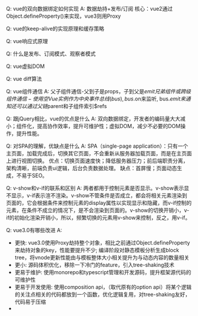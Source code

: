 Q: vue的双向数据绑定如何实现
A: 数据劫持+发布/订阅
核心：vue2通过Object.defineProperty()来实现，vue3则用Proxy

Q: vue的keep-alive的实现原理和缓存策略

Q: vue响应式原理

Q: 什么是发布、订阅模式、观察者模式

Q: vue虚拟DOM

Q: vue diff算法

Q: vue组件通信
A: 父子组件通信-父到子是props，子到父是$emit
	兄弟组件或跨级组件通信-使用空Vue实例作为中央事件总线(bus), bus.$on来监听, bus.$emit来通知
	还可以通过父链$parent和子组件索引$refs

Q: 跟jQuery相比，vue的优点是什么
A: 双向数据绑定，开发者的编码量大大减小；组件化，提高协作效率，提升可维护性；虚拟DOM，减少不必要的DOM操作，提升性能。

Q: 对SPA的理解，优缺点是什么
A: SPA（single-page application）：只有一个主页面，加载完成后，切换其它页面，不会重新从服务器加载页面，而是在主页面上进行视图切换。
优点：切换页面速度快；降低服务器压力；前后端职责分离，架构清晰，前端负责ui逻辑，后台负责数据处理。
缺点：首屏慢；页面动态生成，不易于SEO。

Q: v-show和v-if的联系和区别
A: 两者都用于控制元素是否显示。v-show表示显不显示，v-if表示渲不渲染。v-show不管条件是否成立，都会将相关元素渲染到页面的，它会根据条件来控制元素的display属性以实现显示和隐藏，而v-if控制的元素，在条件不成立的情况下，是不会渲染到页面的。v-show的切换开销小，v-if的初始化渲染开销小，所以，频繁切换的元素用v-show来控制，反之，用v-if。

Q: vue3.0有哪些改进
A: 
- 更快: vue3.0使用Proxy劫持整个对象，相比之前通过Object.defineProperty来劫持对象的key，性能要提升不少; 编译阶段对静态模板分析生成block tree，将vnode更新性能由与模板整体大小相关提升为与动态内容的数量相关
- 更小: 源码体积优化，移除一下冷门的feature，引入tree-shaking技术
- 更易于维护: 使用monorepo和typescript管理和开发源码，提升框架源代码的可维护性
- 更易于开发使用: 使用composition api，（取代原有的option api）将某个逻辑的关注点相关的代码都放到一个函数，优化逻辑复用，对tree-shaking友好，代码易于压缩
- 
	